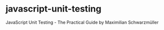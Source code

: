 # javascript-unit-testing
JavaScript Unit Testing - The Practical Guide by Maximilian Schwarzmüller
